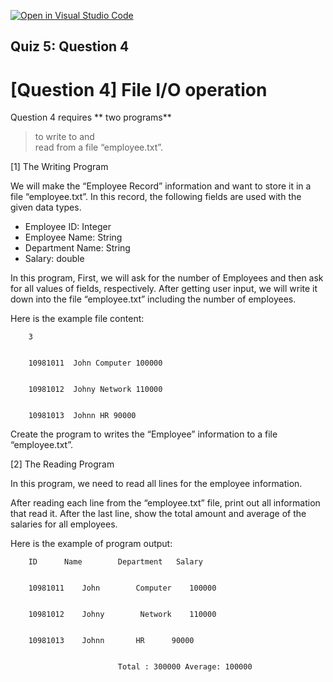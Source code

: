 [![Open in Visual Studio Code](https://classroom.github.com/assets/open-in-vscode-2e0aaae1b6195c2367325f4f02e2d04e9abb55f0b24a779b69b11b9e10269abc.svg)](https://classroom.github.com/online_ide?assignment_repo_id=16776732&assignment_repo_type=AssignmentRepo)

## Quiz 5: Question 4

<!-----

You have some errors, warnings, or alerts. If you are using reckless mode, turn it off to see inline alerts.
* ERRORs: 0
* WARNINGs: 1
* ALERTS: 1

Conversion time: 0.433 seconds.


Using this Markdown file:

1. Paste this output into your source file.
2. See the notes and action items below regarding this conversion run.
3. Check the rendered output (headings, lists, code blocks, tables) for proper
   formatting and use a linkchecker before you publish this page.

Conversion notes:

* Docs to Markdown version 1.0β33
* Wed Oct 12 2022 23:20:57 GMT-0700 (PDT)
* Source doc: Quiz 5
* This is a partial selection. Check to make sure intra-doc links work.

WARNING:
Inline drawings not supported: look for ">>>>>  gd2md-html alert:  inline drawings..." in output.

----->


# [Question 4] File I/O operation

Question 4 requires
** two programs** 
>to write to and <br>
> read from a file “employee.txt”.

[1] The Writing Program

We will make the “Employee Record” information and want to store it in a file “employee.txt”. In this record, the following fields are used with the given data types.



* Employee ID: Integer
* Employee Name: String
* Department Name: String
* Salary: double




In this program, First, we will ask for the number of Employees and then ask for all values of fields, respectively. After getting user input, we will write it down into the file “employee.txt” including the number of employees.

Here is the example file content:


        3


        10981011  John Computer 100000 


        10981012  Johny Network 110000 


        10981013  Johnn HR 90000 

Create the program to writes the “Employee” information to a file “employee.txt”.

[2] The Reading Program

In this program, we need to read all lines for the employee information. 

After reading each line from the “employee.txt” file, print out all information that read it. After the last line, show the total amount and average of the salaries for all employees.

Here is the example of program output:


        ID 		Name 		Department	 Salary


        10981011  	John 		Computer 	100000 


        10981012  	Johny		 Network 	110000 


        10981013  	Johnn 		HR 		90000 


        					Total : 300000 Average: 100000


<!--
![A57](https://awesomescreenshot.s3.amazonaws.com/image/1352303/33343850-69d4f4e3d1af43e13b579c3df3ffbf48.png?X-Amz-Algorithm=AWS4-HMAC-SHA256&X-Amz-Credential=AKIAJSCJQ2NM3XLFPVKA%2F20221012%2Fus-east-1%2Fs3%2Faws4_request&X-Amz-Date=20221012T184816Z&X-Amz-Expires=28800&X-Amz-SignedHeaders=host&X-Amz-Signature=2432826b999540a0d58803cda36050d703992349f51494e389b8f64b789f299d)
-->

